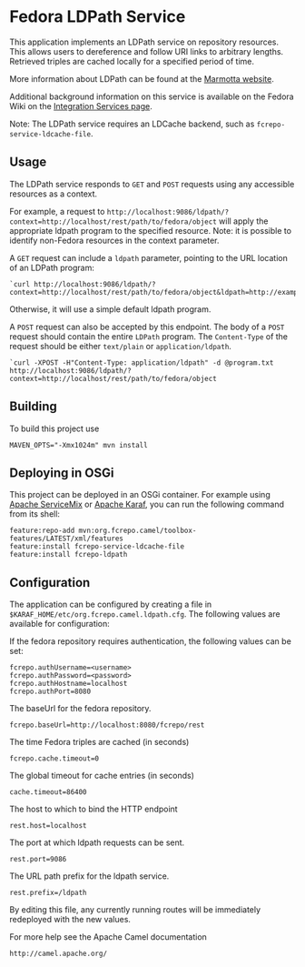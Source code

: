 # Fedora LDPath Service

This application implements an LDPath service on repository
resources. This allows users to dereference and follow URI
links to arbitrary lengths. Retrieved triples are cached locally
for a specified period of time.

More information about LDPath can be found at the [Marmotta website](http://marmotta.apache.org/ldpath/language.html).

Additional background information on this service is available on the Fedora Wiki on the
[Integration Services page](https://wiki.duraspace.org/display/FEDORA4x/Integration+Services).

Note: The LDPath service requires an LDCache backend, such as `fcrepo-service-ldcache-file`.

## Usage

The LDPath service responds to `GET` and `POST` requests using any accessible resources as a context.

For example, a request to
`http://localhost:9086/ldpath/?context=http://localhost/rest/path/to/fedora/object`
will apply the appropriate ldpath program to the specified resource. Note: it is possible to
identify non-Fedora resources in the context parameter.

A `GET` request can include a `ldpath` parameter, pointing to the URL location of an LDPath program:

    `curl http://localhost:9086/ldpath/?context=http://localhost/rest/path/to/fedora/object&ldpath=http://example.org/ldpath`

Otherwise, it will use a simple default ldpath program.

A `POST` request can also be accepted by this endpoint. The body of a `POST` request should contain
the entire `LDPath` program. The `Content-Type` of the request should be either `text/plain` or
`application/ldpath`.

    `curl -XPOST -H"Content-Type: application/ldpath" -d @program.txt http://localhost:9086/ldpath/?context=http://localhost/rest/path/to/fedora/object


## Building

To build this project use

    MAVEN_OPTS="-Xmx1024m" mvn install

## Deploying in OSGi

This project can be deployed in an OSGi container. For example using
[Apache ServiceMix](http://servicemix.apache.org/) or
[Apache Karaf](http://karaf.apache.org), you can run the following
command from its shell:

    feature:repo-add mvn:org.fcrepo.camel/toolbox-features/LATEST/xml/features
    feature:install fcrepo-service-ldcache-file
    feature:install fcrepo-ldpath

## Configuration

The application can be configured by creating a file in
`$KARAF_HOME/etc/org.fcrepo.camel.ldpath.cfg`. The following
values are available for configuration:

If the fedora repository requires authentication, the following values
can be set:

    fcrepo.authUsername=<username>
    fcrepo.authPassword=<password>
    fcrepo.authHostname=localhost
    fcrepo.authPort=8080

The baseUrl for the fedora repository.

    fcrepo.baseUrl=http://localhost:8080/fcrepo/rest

The time Fedora triples are cached (in seconds)

    fcrepo.cache.timeout=0

The global timeout for cache entries (in seconds)

    cache.timeout=86400

The host to which to bind the HTTP endpoint

    rest.host=localhost

The port at which ldpath requests can be sent.

    rest.port=9086

The URL path prefix for the ldpath service.

    rest.prefix=/ldpath

By editing this file, any currently running routes will be immediately redeployed
with the new values.

For more help see the Apache Camel documentation

    http://camel.apache.org/

